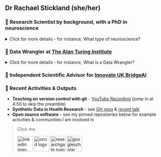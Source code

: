 ## Dr Rachael Stickland (she/her)

### 🧠 **Research Scientist** by background, with a **PhD in neuroscience**

<details>
  <summary>Click for more details - for instance, What type of neuroscience?</summary> 
  <br />
  
  I specialised in neuroimaging, specifically **Magnetic Resonance Imaging (MRI)**. I have investigated the neural, vascular and metabolic function of the human brain and how these functions changed in **Multiple Sclerosis**.  I have developed and refined **methods of measuring brain signals**, examining different interpretations of what these signals tell us about brain health.
</details>

### 🧠 **Data Wrangler** at [The Alan Turing Institute](https://www.turing.ac.uk/people/researchers/rachael-stickland)

<details>
  <summary>Click for more details - for instance, What is a Data Wrangler?</summary> 
  <br />

Data Wranglers can be viewed as a specialised type of data scientist, primarily working in the space between data generators and data analysts. Read more [here](https://the-turing-way.netlify.app/collaboration/research-infrastructure-roles/data-wrangler.html). The research projects I work on use large population health databases (often electronic health records derived from primacy care data). This data rarely comes **AI-ready** or **research-ready**. I create re-usable, accessible and efficient analytical workflows to help prepare data for specific use cases. 

</details>

### 🧠  **Independent Scientific Advisor** for [Innovate UK BridgeAI](https://iuk.ktn-uk.org/programme/bridgeai/)
  
### 🧠  Recent Activities & Outputs 
- **Teaching on version control with git** - [YouTube Recording](https://www.youtube.com/watch?v=z9-qAGq78qE) (jump in at 4:50 to skip the preamble)
- **Synthetic Data in Health Research** - see [GH repo](https://github.com/aim-rsf/Synthetic-Data) & [recent talk](https://zenodo.org/records/10561361)
- **Open source software** - see my pinned repositories below for example activities & communities I am involved in 

> Click me:  
> 
> [<img height="50" src="https://github.com/RayStick/RayStick/assets/50215726/78a68437-0b09-4a96-b4ab-d78dc9676869" alt="linkedin logo">](https://www.linkedin.com/in/rstickland-phd)
> [<img height="50" src="https://github.com/RayStick/RayStick/assets/50215726/706abccc-70d5-483b-b906-1750072c61d9" alt="orcid logo">](https://orcid.org/0000-0003-3398-4272)
> [<img height="50" src="https://github.com/RayStick/RayStick/assets/50215726/bce19902-dbee-40d9-b7fe-57cfeee3d305" alt="researchgate logo">](https://www.researchgate.net/profile/Rachael-Stickland)
> [<img height="50" src="https://github.com/RayStick/RayStick/assets/50215726/68d77b87-e430-4ee9-bc65-f4a486a43668" alt="googlescholar logo">](https://scholar.google.com/citations?user=r7BTR4cAAAAJ&hl=en) 



